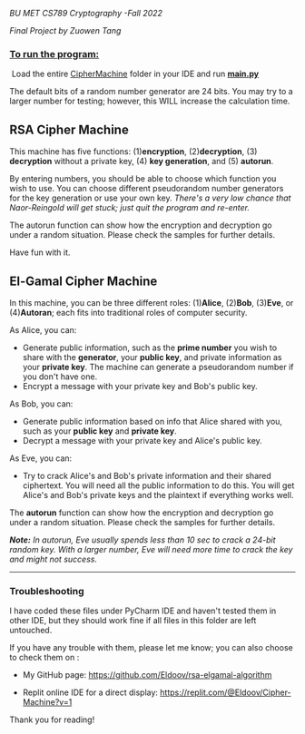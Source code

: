 *BU MET CS789 Cryptography -Fall 2022*

*Final Project by Zuowen Tang*



### <u>To run the program:</u> 

​	Load the entire <u>CipherMachine</u> folder in your IDE and run <u>**main.py**</u>



The default bits of a random number generator are 24 bits. You may try to a larger number for testing; however, this WILL increase the calculation time.



## RSA Cipher Machine

This machine has five functions: (1)**encryption**, (2)**decryption**, (3) **decryption** without a private key, (4) **key generation**, and (5) **autorun**.

By entering numbers, you should be able to choose which function you wish to use. You can choose different pseudorandom number generators for the key generation or use your own key. *There's a very low chance that Naor-Reingold will get stuck; just quit the program and re-enter.*

The autorun function can show how the encryption and decryption go under a random situation. Please check the samples for further details.

Have fun with it.



## El-Gamal Cipher Machine

In this machine, you can be three different roles: (1)**Alice**, (2)**Bob**, (3)**Eve**, or (4)**Autoran**; each fits into traditional roles of computer security. 

As Alice, you can: 

- Generate public information, such as the **prime number** you wish to share with the **generator**, your **public key**, and private information as your **private key**. The machine can generate a pseudorandom number if you don't have one.
- Encrypt a message with your private key and Bob's public key. 

As Bob, you can:

- Generate public information based on info that Alice shared with you, such as your **public key** and **private key**.
- Decrypt a message with your private key and Alice's public key.

As Eve, you can:

- Try to crack Alice's and Bob's private information and their shared ciphertext. You will need all the public information to do this. You will get Alice's and Bob's private keys and the plaintext if everything works well.



The **autorun** function can show how the encryption and decryption go under a random situation. Please check the samples for further details.

***Note:** In autorun, Eve usually spends less than 10 sec to crack a 24-bit random key. With a larger number, Eve will need more time to crack the key and might not success.*



---

### Troubleshooting

I have coded these files under PyCharm IDE and haven't tested them in other IDE, but they should work fine if all files in this folder are left untouched. 

If you have any trouble with them, please let me know; you can also choose to check them on :

- My GitHub page: https://github.com/Eldoov/rsa-elgamal-algorithm

- Replit online IDE for a direct display: https://replit.com/@Eldoov/Cipher-Machine?v=1



Thank you for reading!
